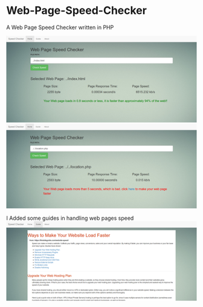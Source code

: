 # Web-Page-Speed-Checker
A Web Page Speed Checker written in PHP


![alt text](screenshot.png)
![alt text](screenshot3.png)


I Added some guides in handling web pages speed
![alt text](screenshot2.png)
